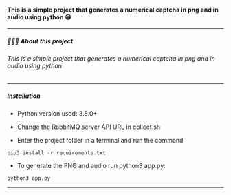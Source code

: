 #### This is a simple project that generates a numerical captcha in png and in audio using python 😁
------------
##### 👨🏻‍💻 About this project
###### This is a simple project that generates a numerical captcha in png and in audio using python
------------
##### Installation


- Python version used: 3.8.0+

- Change the RabbitMQ server API URL in collect.sh

- Enter the project folder in a terminal and run the command 
```
pip3 install -r requirements.txt
```

- To generate the PNG and audio run python3 app.py:
```
python3 app.py
```


------------
